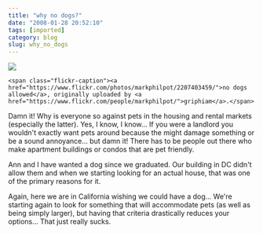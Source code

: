 ```yaml
---
title: "why no dogs?"
date: "2008-01-28 20:52:10"
tags: [imported]
category: blog
slug: why_no_dogs
---
```


<div class="flickr-frame">
	<a href="https://www.flickr.com/photos/markphilpot/2207403459/" title="photo sharing"><img src="https://farm3.static.flickr.com/2251/2207403459_d20bc3f340.jpg" class="flickr-photo" /></a>

    <span class="flickr-caption"><a href="https://www.flickr.com/photos/markphilpot/2207403459/">no dogs allowed</a>, originally uploaded by <a href="https://www.flickr.com/people/markphilpot/">griphiam</a>.</span>

</div>

Damn it! Why is everyone so against pets in the housing and rental markets (especially the latter). Yes, I know, I know... If you were a landlord you wouldn't exactly want pets around because the might damage something or be a sound annoyance... but damn it! There has to be people out there who make apartment buildings or condos that are pet friendly.

Ann and I have wanted a dog since we graduated. Our building in DC didn't allow them and when we starting looking for an actual house, that was one of the primary reasons for it.

Again, here we are in California wishing we could have a dog... We're starting again to look for something that will accommodate pets (as well as being simply larger), but having that criteria drastically reduces your options... That just really sucks.
